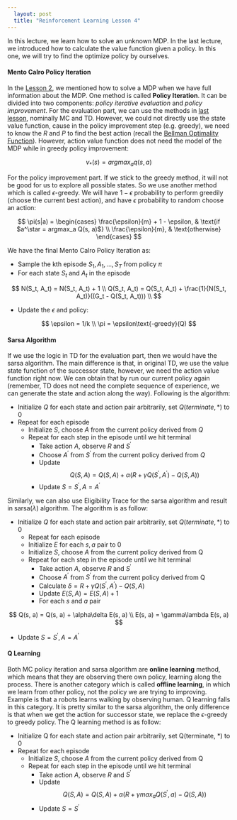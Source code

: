 ```yaml
---
  layout: post
  title: "Reinforcement Learning Lesson 4"
---
```

In this lecture, we learn how to solve an unknown MDP. In the last lecture, we introduced how to calculate the value function given a policy. In this one, we will try to find the optimize policy by ourselves.

#### Mento Calro Policy Iteration
In the [Lesson 2](http://pyemma.github.io/posts/Reinforcement-Learning-Lesson-2), we mentioned how to solve a MDP when we have full information about the MDP. One method is called **Policy Iteration**. It can be divided into two components: *policy iterative evaluation* and *policy improvement*. For the evaluation part, we can use the methods in [last lesson](http://pyemma.github.io/posts/Reinforcement-Learning-Lesson-3), nominally MC and TD. However, we could not directly use the state value function, cause in the policy improvement step (e.g. greedy), we need to know the $R$ and $P$ to find the best action (recall the [Bellman Optimality Function](http://pyemma.github.io/posts/Reinforcement-Learning-Lesson-1)). However, action value function does not need the model of the MDP while in greedy policy improvement:

$$
v_*(s) = argmax_a q(s, a)
$$

For the policy improvement part. If we stick to the greedy method, it will not be good for us to explore all possible states. So we use another method which is called $\epsilon$-greedy. We will have $1-\epsilon$ probability to perform greedily (choose the current best action), and have $\epsilon$ probability to random choose an action:

$$
\pi(s|a) = \begin{cases}
\frac{\epsilon}{m} + 1 - \epsilon, & \text{if $a^\star = argmax_a Q(s, a)$} \\
\frac{\epsilon}{m}, & \text{otherwise}
\end{cases}
$$

We have the final Mento Calro Policy Iteration as:
* Sample the kth episode $S_1, A_1, ..., S_T$ from policy $\pi$
* For each state $S_t$ and $A_t$ in the episode

$$
N(S_t, A_t) = N(S_t, A_t) + 1 \\
Q(S_t, A_t) = Q(S_t, A_t) + \frac{1}{N(S_t, A_t)}((G_t - Q(S_t, A_t))) \\
$$

* Update the $\epsilon$ and policy:

$$
\epsilon = 1/k \\
\pi = \epsilon\text{-greedy}(Q)
$$

#### Sarsa Algorithm
If we use the logic in TD for the evaluation part, then we would have the sarsa algorithm. The main difference is that, in original TD, we use the value state function of the successor state, however, we need the action value function right now. We can obtain that by run our current policy again (remember, TD does not need the complete sequence of experience, we can generate the state and action along the way). Following is the algorithm:
* Initialize $Q$ for each state and action pair arbitrarily, set $Q(terminate, *)$ to 0
* Repeat for each episode
  * Initialize $S$, choose $A$ from the current policy derived from $Q$
  * Repeat for each step in the episode until we hit terminal
    * Take action $A$, observe $R$ and $S^\prime$
    * Choose $A^\prime$ from $S^\prime$ from the current policy derived from $Q$
    * Update $$Q(S, A) = Q(S, A) + \alpha(R + \gamma Q(S^\prime, A^\prime) - Q(S, A))$$
    * Update $S = S^\prime, A = A^\prime$

Similarly, we can also use Eligibility Trace for the sarsa algorithm and result in sarsa($\lambda$) algorithm. The algorithm is as follow:
* Initialize $Q$ for each state and action pair arbitrarily, set $Q(terminate, *)$ to 0
  * Repeat for each episode
  * Initialize $E$ for each $s, a$ pair to 0
  * Initialize $S$, choose $A$ from the current policy derived from Q
  * Repeat for each step in the episode until we hit terminal
    * Take action $A$, observe $R$ and $S^\prime$
    * Choose $A^\prime$ from $S^\prime$ from the current policy derived from Q
    * Calculate $\delta = R + \gamma Q(S^\prime, A^\prime) - Q(S, A)$
    * Update $E(S, A) = E(S, A) + 1$
    * For each $s$ and $a$ pair

$$
Q(s, a) = Q(s, a) + \alpha\delta E(s, a) \\
E(s, a) = \gamma\lambda E(s, a)
$$

* Update $S = S^\prime, A = A^\prime$

#### Q Learning
Both MC policy iteration and sarsa algorithm are **online learning** method, which means that they are observing there own policy, learning along the process. There is another category which is called **offline learning**, in which we learn from other policy, not the policy we are trying to improving. Example is that a robots learns walking by observing human. Q learning falls in this category. It is pretty similar to the sarsa algorithm, the only difference is that when we get the action for successor state, we replace the $\epsilon$-greedy to greedy policy. The Q learning method is as follow:
* Initialize Q for each state and action pair arbitrarily, set Q(terminate, *) to 0
* Repeat for each episode
  * Initialize $S$, choose $A$ from the current policy derived from Q
  * Repeat for each step in the episode until we hit terminal
    * Take action $A$, observe $R$ and $S^\prime$
    * Update $$Q(S, A) = Q(S, A) + \alpha(R + \gamma max_a Q(S^\prime, a) - Q(S, A))$$
    * Update $S = S^\prime$
